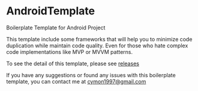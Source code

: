 # AndroidTemplate
Boilerplate Template for Android Project

This template include some frameworks that will help you to minimize code duplication while maintain code quality. Even for those who hate complex code implementations like MVP or MVVM patterns.

To see the detail of this template, please see
[releases](https://github.com/cymon1997/AndroidTemplate/releases)

If you have any suggestions or found any issues with this boilerplate template, you can contact me at cymon1997@gmail.com
